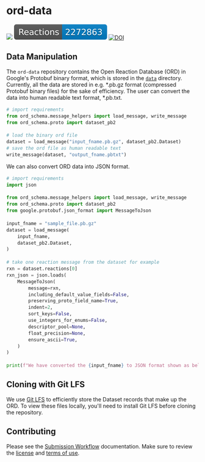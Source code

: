 # ord-data

![](https://github.com/Open-Reaction-Database/ord-data/workflows/Validation/badge.svg)
![](https://raw.githubusercontent.com/Open-Reaction-Database/ord-data/main/badges/reactions.svg)
[![DOI](https://zenodo.org/badge/283813042.svg)](https://zenodo.org/badge/latestdoi/283813042)

## Data Manipulation

The `ord-data` repository contains the Open Reaction Database (ORD) in Google's Protobuf binary
format, which is stored in the [`data`](data) directory. Currently, all the data are stored in e.g.
*.pb.gz format (compressed Protobuf binary files) for the sake of efficiency. The user can convert
the data into human readable text format, *.pb.txt.

```python
# import requirements
from ord_schema.message_helpers import load_message, write_message
from ord_schema.proto import dataset_pb2

# load the binary ord file
dataset = load_message("input_fname.pb.gz", dataset_pb2.Dataset)
# save the ord file as human readable text
write_message(dataset, "output_fname.pbtxt")
```

We can also convert ORD data into JSON format.

```python
# import requirements
import json

from ord_schema.message_helpers import load_message, write_message
from ord_schema.proto import dataset_pb2
from google.protobuf.json_format import MessageToJson

input_fname = "sample_file.pb.gz"
dataset = load_message(
    input_fname,
    dataset_pb2.Dataset,
)

# take one reaction message from the dataset for example
rxn = dataset.reactions[0]
rxn_json = json.loads(
    MessageToJson(
        message=rxn,
        including_default_value_fields=False,
        preserving_proto_field_name=True,
        indent=2,
        sort_keys=False,
        use_integers_for_enums=False,
        descriptor_pool=None,
        float_precision=None,
        ensure_ascii=True,
    )
)

print(f"We have converted the {input_fname} to JSON format shown as below, \n{rxn_json}")
```

## Cloning with Git LFS

We use [Git LFS](https://git-lfs.github.com) to efficiently store
the Dataset records that make up the ORD. To view these files locally, you'll
need to install Git LFS before cloning the repository.

## Contributing

Please see the [Submission Workflow](https://docs.open-reaction-database.org/en/latest/submissions.html) documentation. Make sure to review the [license](https://github.com/open-reaction-database/ord-data/blob/main/LICENSE) and [terms of use](https://github.com/open-reaction-database/ord-data/blob/main/CONTRIBUTING.md#terms-of-use).
